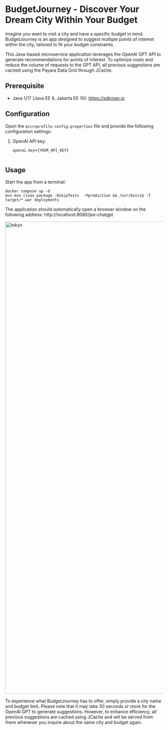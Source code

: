 # BudgetJourney - Discover Your Dream City Within Your Budget

Imagine you want to visit a city and have a specific budget in mind. BudgetJourney is an app designed to suggest multiple points of interest within the city, tailored to fit your budget constraints.

This Java-based microservice application leverages the OpenAI GPT API to generate recommendations for points of interest. To optimize costs and reduce the volume of requests to the GPT API, all previous suggestions are cached using the Payara Data Grid through JCache.

## Prerequisite

* Java 1/17 (Java EE 8, Jakarta EE 10): https://sdkman.io


## Configuration

Open the `microprofile-config.properties` file and provide the following configuration settings:

1. OpenAI API key:
    ```shell
    openai.key={YOUR_API_KEY}
    ```

    ```

## Usage

Start the app from a terminal:
```shell
docker compose up -d
mvn mvn clean package -DskipTests  -Pproduction && /usr/bin/cp -f target/*.war deployments 
```

The application should automatically open a browser window on the following address: http://localhost:8080/jee-chatgpt

<img width="1505" alt="tokyo" src="https://user-images.githubusercontent.com/1537233/228314699-dfd48764-3565-4dca-8875-caf9ae3f3e8b.png">

To experience what BudgetJourney has to offer, simply provide a city name and budget limit. Please note that it may take 30 seconds or more for the OpenAI GPT to generate suggestions. However, to enhance efficiency, all previous suggestions are cached using JCache and will be served from there whenever you inquire about the same city and budget again.
